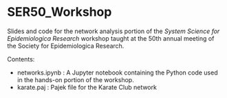 # SER50_Workshop

Slides and code for the network analysis portion of the *System Science for Epidemiologica Research* workshop taught at the 50th annual meeting of the Society for Epidemiologica Research.

Contents:

* networks.ipynb : A Jupyter notebook containing the Python code used in the hands-on portion of the workshop.
* karate.paj : Pajek file for the Karate Club network